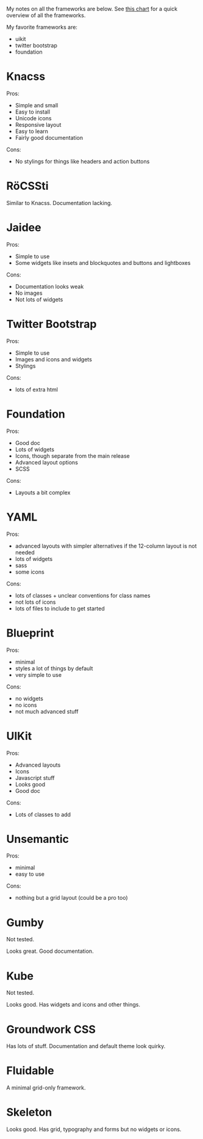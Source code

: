 My notes on all the frameworks are below. See [this chart](http://usablica.github.io/front-end-frameworks/compare.html) for a quick overview of all the frameworks.

My favorite frameworks are:

- uikit
- twitter bootstrap
- foundation

# Knacss
Pros:

- Simple and small
- Easy to install
- Unicode icons
- Responsive layout
- Easy to learn
- Fairly good documentation

Cons:

- No stylings for things like headers and action buttons


# RöCSSti
Similar to Knacss. Documentation lacking.

# Jaidee
Pros:

- Simple to use
- Some widgets like insets and blockquotes and buttons and lightboxes

Cons:

- Documentation looks weak
- No images
- Not lots of widgets

# Twitter Bootstrap

Pros:

- Simple to use
- Images and icons and widgets
- Stylings

Cons:

- lots of extra html

# Foundation
Pros:

- Good doc
- Lots of widgets
- Icons, though separate from the main release
- Advanced layout options
- SCSS

Cons:

- Layouts a bit complex

# YAML
Pros:

- advanced layouts with simpler alternatives if the 12-column layout is not needed
- lots of widgets
- sass
- some icons

Cons:

- lots of classes + unclear conventions for class names
- not lots of icons
- lots of files to include to get started

# Blueprint
Pros:

- minimal
- styles a lot of things by default
- very simple to use

Cons:

- no widgets
- no icons
- not much advanced stuff

# UIKit
Pros:

- Advanced layouts
- Icons
- Javascript stuff
- Looks good
- Good doc

Cons:

- Lots of classes to add

# Unsemantic
Pros:

- minimal
- easy to use

Cons:

- nothing but a grid layout (could be a pro too)

# Gumby
Not tested.

Looks great. Good documentation.

# Kube
Not tested.

Looks good. Has widgets and icons and other things.

# Groundwork CSS
Has lots of stuff. Documentation and default theme look quirky.

# Fluidable
A minimal grid-only framework.

# Skeleton
Looks good. Has grid, typography and forms but no widgets or icons.
